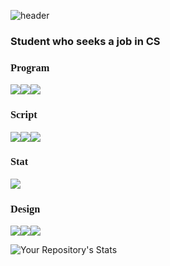 
![header](https://capsule-render.vercel.app/api?type=rect&color=gradient&customColorList=14,7,5,2,0&height=200&section=header&text=Fight%20For%20Hash&fontSize=90)
### Student who seeks a job in CS
### <p style="font-family:verdana">Program</p>
<img src="https://img.shields.io/badge/java-%23ED8B00.svg?style=for-the-badge&logo=java&logoColor=white"/><img src="https://img.shields.io/badge/c-%2300599C.svg?style=for-the-badge&logo=c&logoColor=white"/><img src ="https://img.shields.io/badge/python-3670A0?style=for-the-badge&logo=python&logoColor=ffdd54">

### <p style="font-family:verdana">Script</p>
<img src = "https://img.shields.io/badge/html5-%23E34F26.svg?style=for-the-badge&logo=html5&logoColor=white"><img src = "https://img.shields.io/badge/css3-%231572B6.svg?style=for-the-badge&logo=css3&logoColor=white"><img src = "https://img.shields.io/badge/javascript-%23323330.svg?style=for-the-badge&logo=javascript&logoColor=%23F7DF1E">

### <p style="font-family:verdana">Stat</p>
<img src = "https://img.shields.io/badge/r-%23276DC3.svg?style=for-the-badge&logo=r&logoColor=white">

### <p style="font-family:verdana">Design</p>
<img src = "https://img.shields.io/badge/figma-%23F24E1E.svg?style=for-the-badge&logo=figma&logoColor=white"><img src = "https://img.shields.io/badge/Adobe%20InDesign-49021F?style=for-the-badge&logo=adobeindesign&logoColor=white"><img src = "https://img.shields.io/badge/Adobe%20Lightroom-31A8FF.svg?style=for-the-badge&logo=Adobe%20Lightroom&logoColor=white">


![Your Repository's Stats](https://github-readme-stats.vercel.app/api/top-langs/?username=fightforhash&theme=blue-green)




<!--
**fightforhash/fightforhash** is a ✨ _special_ ✨ repository because its `README.md` (this file) appears on your GitHub profile.

